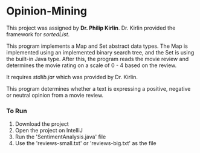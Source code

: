 # Opinion-Mining

This project was assigned by __Dr. Philip Kirlin__. 
Dr. Kirlin provided the framework for _sortedList_. 

This program implements a Map and Set abstract data types. The Map is implemented using an implemented binary search tree, and the Set is using the built-in Java type.
After this, the program reads the movie review and determines the movie rating on a scale of 0 - 4 based on the review.  

It requires _stdlib.jar_ which was provided by Dr. Kirlin.

This program determines whether a text is expressing a positive, negative or neutral opinion from a movie review.

### To Run
1. Download the project 
2. Open the project on IntelliJ
3. Run the 'SentimentAnalysis.java' file
4. Use the 'reviews-small.txt' or 'reviews-big.txt' as the file
